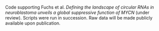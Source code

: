 Code supporting Fuchs et al. *Defining the landscape of circular RNAs in neuroblastoma unveils a global suppressive function of MYCN* (under review). Scripts were run in succession. Raw data will be made publicly available upon publication. 

